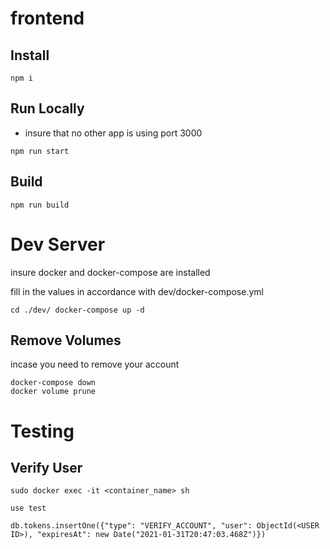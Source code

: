 # frontend



## Install
```
npm i
```

## Run Locally
- insure that no other app is using port 3000
```
npm run start
```

## Build
```
npm run build
```

# Dev Server
insure docker and docker-compose are installed

fill in the values in accordance with dev/docker-compose.yml
```
cd ./dev/ docker-compose up -d
```

## Remove Volumes
incase you need to remove your account 
```
docker-compose down
docker volume prune
```



# Testing
## Verify User
```
sudo docker exec -it <container_name> sh

use test

db.tokens.insertOne({"type": "VERIFY_ACCOUNT", "user": ObjectId(<USER ID>), "expiresAt": new Date("2021-01-31T20:47:03.468Z")})
```